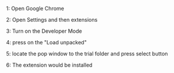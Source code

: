 <!-- These are the instructions to install the extension -->

1: Open Google Chrome

2: Open Settings and then extensions

3: Turn on the Developer Mode

4: press on the "Load unpacked"

5: locate the pop window to the trial folder and press select button

6: The extension would be installed

